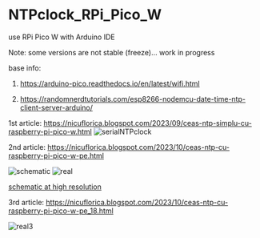 # NTPclock_RPi_Pico_W
use RPi Pico W with Arduino IDE

Note: some versions are not stable (freeze)... work in progress

base info:

1) https://arduino-pico.readthedocs.io/en/latest/wifi.html

2) https://randomnerdtutorials.com/esp8266-nodemcu-date-time-ntp-client-server-arduino/

1st article: https://nicuflorica.blogspot.com/2023/09/ceas-ntp-simplu-cu-raspberry-pi-pico-w.html
![serialNTPclock](https://blogger.googleusercontent.com/img/b/R29vZ2xl/AVvXsEhNHSDJDq1zFJFfCYGYgs42C_nL_wbEoB9Fe3S80lTi1B1Rzph1bWmY6pVL8Y3zrWl2-WGowrfBaCimFAhNCoUY9NhZvicwfP0k3wqDL1lVh86f2Y8UR1t5IMvjUA8b-_UkjhaOZL44lPmCOUFxYtb-XdLdclRMlcU5Mm2VJpAC6YZ2NJjUm2XEm9qd9eaK/w200-h150/NTP_clock_serial_3.jpg)

2nd article: https://nicuflorica.blogspot.com/2023/10/ceas-ntp-cu-raspberry-pi-pico-w-pe.html

![schematic](https://blogger.googleusercontent.com/img/b/R29vZ2xl/AVvXsEh56DB4wEgFkC6Mk6DEbW50fXIGvPsbxp32qkwvkK8AJzmZmz0pPa7bM6Q4ONyuDsWP9rzm0YZc1Xn7c4hnq5AKq5gyX9Cfg1zIWp7JtMGAwDU-9kFGC_37PfdR3Gr8LTuLi1TjrdpzC2N5Ip8mbh7WCqA3Lw9-7dPIf6cpj8l2-PGmjDEOdwqL372oV41x/s320/NTPclock_RPiPicoW_DST_8x32_schematic_v2a.png)
![real](https://blogger.googleusercontent.com/img/b/R29vZ2xl/AVvXsEjULAUD4qEY6rXqRGWrDhUUoY4lnyFRWxv8o2gEVImY1v3-bf1I8WDEAUPlukHSe4RfzyX3zKqnPZcMxMti2ZvGOk2nlOnlI6vK4RnSA8l5NBhPkcC_iLTmHak-ndHktWDa8wYGXx9lgak1EH00xhaJ_Mwy2PSuf8C1tcBYM2x9tERX9KbhEY-uH5rmtN_B/w200-h77/NTP_RPIPicoW_09.jpg)

 [schematic at high resolution](https://blogger.googleusercontent.com/img/b/R29vZ2xl/AVvXsEh56DB4wEgFkC6Mk6DEbW50fXIGvPsbxp32qkwvkK8AJzmZmz0pPa7bM6Q4ONyuDsWP9rzm0YZc1Xn7c4hnq5AKq5gyX9Cfg1zIWp7JtMGAwDU-9kFGC_37PfdR3Gr8LTuLi1TjrdpzC2N5Ip8mbh7WCqA3Lw9-7dPIf6cpj8l2-PGmjDEOdwqL372oV41x/s1681/NTPclock_RPiPicoW_DST_8x32_schematic_v2a.png)

3rd article: https://nicuflorica.blogspot.com/2023/10/ceas-ntp-cu-raspberry-pi-pico-w-pe_18.html

![real3](https://blogger.googleusercontent.com/img/b/R29vZ2xl/AVvXsEh-hAh47gY4ub8bBSBJSfM0myBrXA3gN9dOiwc_8h9rORoXuhq0iyYK-LKjp4Nn9tm80VUCCH7sZRvFcei56kNrRmyQFQzzo1h6BSh3OE9MoCl5T0wLKd8k738jhrqEokxlGHzZ8eqJB2zryG-ZHYD-hfaOCfIpH-evT25jbhgx8SG-AASqPfgskLrHyMDm/w200-h150/NTP_RPIPicoW_10.jpg)
